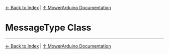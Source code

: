 [← Back to Index](../README.md) | [↑ MowerArduino Documentation](../README.md)

# MessageType Class

---

[← Back to Index](../README.md) | [↑ MowerArduino Documentation](../README.md)
